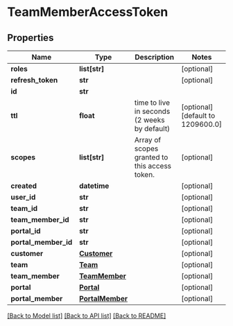 # TeamMemberAccessToken

## Properties
Name | Type | Description | Notes
------------ | ------------- | ------------- | -------------
**roles** | **list[str]** |  | [optional] 
**refresh_token** | **str** |  | [optional] 
**id** | **str** |  | 
**ttl** | **float** | time to live in seconds (2 weeks by default) | [optional] [default to 1209600.0]
**scopes** | **list[str]** | Array of scopes granted to this access token. | [optional] 
**created** | **datetime** |  | [optional] 
**user_id** | **str** |  | [optional] 
**team_id** | **str** |  | [optional] 
**team_member_id** | **str** |  | [optional] 
**portal_id** | **str** |  | [optional] 
**portal_member_id** | **str** |  | [optional] 
**customer** | [**Customer**](Customer.md) |  | [optional] 
**team** | [**Team**](Team.md) |  | [optional] 
**team_member** | [**TeamMember**](TeamMember.md) |  | [optional] 
**portal** | [**Portal**](Portal.md) |  | [optional] 
**portal_member** | [**PortalMember**](PortalMember.md) |  | [optional] 

[[Back to Model list]](../README.md#documentation-for-models) [[Back to API list]](../README.md#documentation-for-api-endpoints) [[Back to README]](../README.md)


